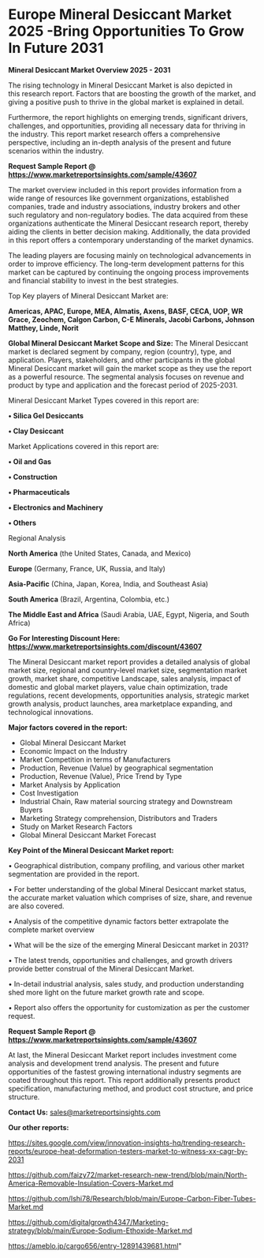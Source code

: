 # Europe Mineral Desiccant Market 2025 -Bring Opportunities To Grow In Future 2031

<Strong> Mineral Desiccant Market Overview 2025 - 2031</strong>

The rising technology in Mineral Desiccant Market is also depicted in this research report. Factors that are boosting the growth of the market, and giving a positive push to thrive in the global market is explained in detail.

Furthermore, the report highlights on emerging trends, significant drivers, challenges, and opportunities, providing all necessary data for thriving in the industry. This report market research offers a comprehensive perspective, including an in-depth analysis of the present and future scenarios within the industry.

<strong>Request Sample Report @ <a href=https://www.marketreportsinsights.com/sample/43607>https://www.marketreportsinsights.com/sample/43607</a></strong>

The market overview included in this report provides information from a wide range of resources like government organizations, established companies, trade and industry associations, industry brokers and other such regulatory and non-regulatory bodies. The data acquired from these organizations authenticate the Mineral Desiccant research report, thereby aiding the clients in better decision making. Additionally, the data provided in this report offers a contemporary understanding of the market dynamics.

The leading players are focusing mainly on technological advancements in order to improve efficiency. The long-term development patterns for this market can be captured by continuing the ongoing process improvements and financial stability to invest in the best strategies.

Top Key players of Mineral Desiccant Market are:

<strong>Americas, APAC, Europe, MEA, Almatis, Axens, BASF, CECA, UOP, WR Grace, Zeochem, Calgon Carbon, C-E Minerals, Jacobi Carbons, Johnson Matthey, Linde, Norit</strong>

<strong><b>Global Mineral Desiccant Market Scope and Size:</b></strong>
The Mineral Desiccant market is declared segment by company, region (country), type, and application. Players, stakeholders, and other participants in the global Mineral Desiccant market will gain the market scope as they use the report as a powerful resource. The segmental analysis focuses on revenue and product by type and application and the forecast period of 2025-2031.

Mineral Desiccant Market Types covered in this report are:

<strong>•  Silica Gel Desiccants

•  Clay Desiccant</strong>

Market Applications covered in this report are:

<strong>•  Oil and Gas

•  Construction

•  Pharmaceuticals

•  Electronics and Machinery

•  Others</strong> 

Regional Analysis

<strong>North America</strong> (the United States, Canada, and Mexico)

<strong>Europe</strong> (Germany, France, UK, Russia, and Italy)

<strong>Asia-Pacific</strong> (China, Japan, Korea, India, and Southeast Asia)

<strong>South America</strong> (Brazil, Argentina, Colombia, etc.)

<strong>The Middle East and Africa</strong> (Saudi Arabia, UAE, Egypt, Nigeria, and South Africa)

<strong>Go For Interesting Discount Here: <a href=https://www.marketreportsinsights.com/discount/43607>https://www.marketreportsinsights.com/discount/43607</a></strong>

The Mineral Desiccant market report provides a detailed analysis of global market size, regional and country-level market size, segmentation market growth, market share, competitive Landscape, sales analysis, impact of domestic and global market players, value chain optimization, trade regulations, recent developments, opportunities analysis, strategic market growth analysis, product launches, area marketplace expanding, and technological innovations.

<strong><b>Major factors covered in the report:</b></strong>
<ul>
  <li>Global Mineral Desiccant Market </li>
  <li>Economic Impact on the Industry</li>
  <li>Market Competition in terms of Manufacturers</li>
  <li>Production, Revenue (Value) by geographical segmentation</li>
  <li>Production, Revenue (Value), Price Trend by Type</li>
  <li>Market Analysis by Application</li>
  <li>Cost Investigation</li>
  <li>Industrial Chain, Raw material sourcing strategy and Downstream Buyers</li>
  <li>Marketing Strategy comprehension, Distributors and Traders</li>
  <li>Study on Market Research Factors</li>
  <li>Global Mineral Desiccant Market Forecast</li>
</ul>

<strong><b>Key Point of the Mineral Desiccant Market report:</b></strong>

• Geographical distribution, company profiling, and various other market segmentation are provided in the report.

• For better understanding of the global Mineral Desiccant market status, the accurate market valuation which comprises of size, share, and revenue are also covered.

• Analysis of the competitive dynamic factors better extrapolate the complete market overview

• What will be the size of the emerging Mineral Desiccant market in 2031?

• The latest trends, opportunities and challenges, and growth drivers provide better construal of the Mineral Desiccant Market.

• In-detail industrial analysis, sales study, and production understanding shed more light on the future market growth rate and scope.

• Report also offers the opportunity for customization as per the customer request.

<strong>Request Sample Report @ <a href=https://www.marketreportsinsights.com/sample/43607>https://www.marketreportsinsights.com/sample/43607</a></strong>

At last, the Mineral Desiccant Market report includes investment come analysis and development trend analysis. The present and future opportunities of the fastest growing international industry segments are coated throughout this report. This report additionally presents product specification, manufacturing method, and product cost structure, and price structure.

<strong>Contact Us:</strong>
sales@marketreportsinsights.com

<strong>Our other reports:</strong>

<a href=https://sites.google.com/view/innovation-insights-hq/trending-research-reports/europe-heat-deformation-testers-market-to-witness-xx-cagr-by-2031>https://sites.google.com/view/innovation-insights-hq/trending-research-reports/europe-heat-deformation-testers-market-to-witness-xx-cagr-by-2031</a>

<a href=https://github.com/faizy72/market-research-new-trend/blob/main/North-America-Removable-Insulation-Covers-Market.md>https://github.com/faizy72/market-research-new-trend/blob/main/North-America-Removable-Insulation-Covers-Market.md</a>

<a href=https://github.com/Ishi78/Research/blob/main/Europe-Carbon-Fiber-Tubes-Market.md>https://github.com/Ishi78/Research/blob/main/Europe-Carbon-Fiber-Tubes-Market.md</a>

<a href=https://github.com/digitalgrowth4347/Marketing-strategy/blob/main/Europe-Sodium-Ethoxide-Market.md>https://github.com/digitalgrowth4347/Marketing-strategy/blob/main/Europe-Sodium-Ethoxide-Market.md</a>

<a href=https://ameblo.jp/cargo656/entry-12891439681.html>https://ameblo.jp/cargo656/entry-12891439681.html</a>"
